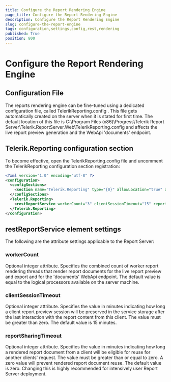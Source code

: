 ```yaml
---
title: Configure the Report Rendering Engine
page_title: Configure the Report Rendering Engine
description: Configure the Report Rendering Engine
slug: configure-the-report-engine
tags: configuration,settings,config,rest,rendering
published: True
position: 800
---
```


# Configure the Report Rendering Engine

## Configuration File

The reports rendering engine can be fine-tuned using a dedicated configuration file, called TelerikReporting.config .
This file gets automatically created on the server when it is stated for first time. The default location of this file is
C:\Program Files (x86)\Progress\Telerik Report Server\Telerik.ReportServer.Web\TelerikReporting.config and affects the
live report preview generation and the WebApi 'documents' endpoint.

## Telerik.Reporting configuration section

To become effective, open the TelerikReporting.config file and uncomment the TelerikReporting configuration section registration:

```XML
<?xml version="1.0" encoding="utf-8" ?>
<configuration>
  <configSections>
    <section name="Telerik.Reporting" type="{0}" allowLocation="true" allowDefinition="Everywhere" />
  </configSections>
  <Telerik.Reporting>
    <restReportService workerCount="3" clientSessionTimeout="15" reportSharingTimeout="0" />
  </Telerik.Reporting>
</configuration>
```

## restReportService element settings

The following are the attribute settings applicable to the Report Server:

### workerCount 
Optional integer attribute. Specifies the combined count of worker report rendering threads that render report documents 
for the live report preview and export and for the 'documents' WebApi endpoint.
The default value is equal to the logical processors available on the server machine. 

### clientSessionTimeout 
Optional integer attribute. Specifies the value in minutes indicating how long a client report preview session 
will be preserved in the service storage after the last interaction with the report content from this client.
The value must be greater than zero. The default value is 15 minutes. 

### reportSharingTimeout
Optional integer attribute. Specifies the value in minutes indicating how long a rendered report document
from a client will be eligible for reuse for another clients' request.
The value must be greater than or equal to zero. A zero value will prevent rendered report document reuse.
The default value is zero. Changing this is highly recommended for intensively user Report Server deployment.
